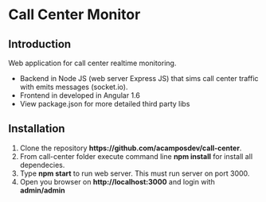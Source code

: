 # Call Center Monitor

## Introduction


Web application for call center realtime monitoring.

<ul>
    <li>Backend in Node JS (web server Express JS) that sims call center traffic with emits messages (socket.io).</li>
    <li>Frontend in developed in Angular 1.6</li>
    <li>View package.json for more detailed third party libs</li>
</ul>


## Installation

<ol>
    <li>Clone the repository <strong>https://github.com/acamposdev/call-center</strong>.</li>
    <li>From call-center folder execute command line <strong>npm install</strong> for install all dependecies.</li>
    <li>Type <strong>npm start</strong> to run web server. This must run server on port 3000.</li> 
    <li>Open you browser on <strong>http://localhost:3000</strong> and login with <strong>admin/admin</strong></li>
</ol>

